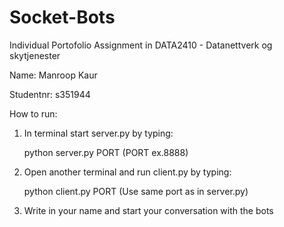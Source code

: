 # Socket-Bots
Individual Portofolio Assignment in DATA2410 - Datanettverk og skytjenester

Name: Manroop Kaur

Studentnr: s351944

How to run:
1. In terminal start server.py by typing:
    
    python server.py PORT (PORT ex.8888)

2. Open another terminal and run client.py by typing:
    
    python client.py PORT (Use same port as in server.py)

3. Write in your name and start your conversation with the bots


